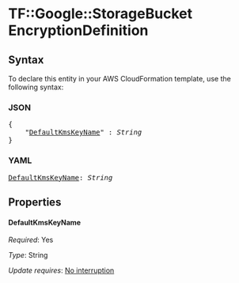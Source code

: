 # TF::Google::StorageBucket EncryptionDefinition

## Syntax

To declare this entity in your AWS CloudFormation template, use the following syntax:

### JSON

<pre>
{
    "<a href="#defaultkmskeyname" title="DefaultKmsKeyName">DefaultKmsKeyName</a>" : <i>String</i>
}
</pre>

### YAML

<pre>
<a href="#defaultkmskeyname" title="DefaultKmsKeyName">DefaultKmsKeyName</a>: <i>String</i>
</pre>

## Properties

#### DefaultKmsKeyName

_Required_: Yes

_Type_: String

_Update requires_: [No interruption](https://docs.aws.amazon.com/AWSCloudFormation/latest/UserGuide/using-cfn-updating-stacks-update-behaviors.html#update-no-interrupt)

